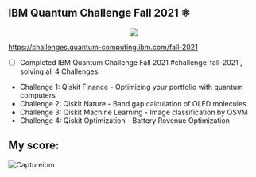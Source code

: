## IBM Quantum Challenge Fall 2021 ⚛️
<p align="center">
  <img src="https://user-images.githubusercontent.com/64653897/141436567-424f1ab5-cdbb-4e25-a89b-399021e60871.png">
</p>

https://challenges.quantum-computing.ibm.com/fall-2021

- [ ] Completed IBM Quantum Challenge Fall 2021  #challenge-fall-2021 , solving all 4 Challenges: 
- Challenge 1: Qiskit Finance - Optimizing your portfolio with quantum computers
- Challenge 2: Qiskit Nature - Band gap calculation of OLED molecules
- Challenge 3: Qiskit Machine Learning - Image classification by QSVM
- Challenge 4: Qiskit Optimization - Battery Revenue Optimization

## My score:
![Captureibm](https://user-images.githubusercontent.com/64653897/141437176-b3d39071-ffeb-430e-a23f-0c9c5157eb02.PNG)
